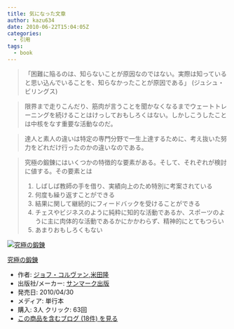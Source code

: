 ```yaml
---
title: 気になった文章
author: kazu634
date: 2010-06-22T15:04:05Z
categories:
  - 引用
tags:
  - book
---
```

<div class="section">
<blockquote>
<p>
      「困難に陥るのは、知らないことが原因なのではない。実際は知っていると思い込んでいることを、知らなかったことが原因である」 (ジュシュ・ビリングス)
</p>
</blockquote>

<blockquote>
<p>
      限界まで走りこんだり、筋肉が言うことを聞かなくなるまでウェートトレーニングを続けることはけっしておもしろくはない。しかしこうしたことは中核をなす重要な活動なのだ。
</p>
</blockquote>

<blockquote>
<p>
      達人と素人の違いは特定の専門分野で一生上達するために、考え抜いた努力をどれだけ行ったのかの違いなのである。
</p>
</blockquote>

<blockquote>
<p>
      究極の鍛錬にはいくつかの特徴的な要素がある。そして、それぞれが検討に値する。その要素とは
</p>

<ol>
<li>
        しばしば教師の手を借り、実績向上のため特別に考案されている
</li>
<li>
        何度も繰り返すことができる
</li>
<li>
        結果に関して継続的にフィードバックを受けることができる
</li>
<li>
        チェスやビジネスのように純粋に知的な活動であるか、スポーツのように主に肉体的な活動であるかにかかわらず、精神的にとてもつらい
</li>
<li>
        あまりおもしろくもない
</li>
</ol>
</blockquote>

<div class="hatena-asin-detail">
<a href="http://www.amazon.co.jp/dp/4763130366/?tag=hatena_st1-22&ascsubtag=d-7ibv" onclick="__gaTracker('send', 'event', 'outbound-article', 'http://www.amazon.co.jp/dp/4763130366/?tag=hatena_st1-22&ascsubtag=d-7ibv', '');"><img src="https://images-na.ssl-images-amazon.com/images/I/41TOjHZuF0L._SL160_.jpg" class="hatena-asin-detail-image" alt="究極の鍛錬" title="究極の鍛錬" /></a></p>

<div class="hatena-asin-detail-info">
<p class="hatena-asin-detail-title">
<a href="http://www.amazon.co.jp/dp/4763130366/?tag=hatena_st1-22&ascsubtag=d-7ibv" onclick="__gaTracker('send', 'event', 'outbound-article', 'http://www.amazon.co.jp/dp/4763130366/?tag=hatena_st1-22&ascsubtag=d-7ibv', '究極の鍛錬');">究極の鍛錬</a>
</p>

<ul>
<li>
<span class="hatena-asin-detail-label">作者:</span> <a href="http://d.hatena.ne.jp/keyword/%A5%B8%A5%E7%A5%D5%A1%A6%A5%B3%A5%EB%A5%F4%A5%A1%A5%F3" onclick="__gaTracker('send', 'event', 'outbound-article', 'http://d.hatena.ne.jp/keyword/%A5%B8%A5%E7%A5%D5%A1%A6%A5%B3%A5%EB%A5%F4%A5%A1%A5%F3', 'ジョフ・コルヴァン');" class="keyword">ジョフ・コルヴァン</a>,<a href="http://d.hatena.ne.jp/keyword/%CA%C6%C5%C4%CE%B4" onclick="__gaTracker('send', 'event', 'outbound-article', 'http://d.hatena.ne.jp/keyword/%CA%C6%C5%C4%CE%B4', '米田隆');" class="keyword">米田隆</a>
</li>
<li>
<span class="hatena-asin-detail-label">出版社/メーカー:</span> <a href="http://d.hatena.ne.jp/keyword/%A5%B5%A5%F3%A5%DE%A1%BC%A5%AF%BD%D0%C8%C7" onclick="__gaTracker('send', 'event', 'outbound-article', 'http://d.hatena.ne.jp/keyword/%A5%B5%A5%F3%A5%DE%A1%BC%A5%AF%BD%D0%C8%C7', 'サンマーク出版');" class="keyword">サンマーク出版</a>
</li>
<li>
<span class="hatena-asin-detail-label">発売日:</span> 2010/04/30
</li>
<li>
<span class="hatena-asin-detail-label">メディア:</span> 単行本
</li>
<li>
<span class="hatena-asin-detail-label">購入</span>: 3人 <span class="hatena-asin-detail-label">クリック</span>: 63回
</li>
<li>
<a href="http://d.hatena.ne.jp/asin/4763130366" onclick="__gaTracker('send', 'event', 'outbound-article', 'http://d.hatena.ne.jp/asin/4763130366', 'この商品を含むブログ (18件) を見る');" target="_blank">この商品を含むブログ (18件) を見る</a>
</li>
</ul>
</div>

<div class="hatena-asin-detail-foot">
</div>
</div>
</div>
